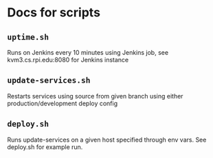 # Docs for scripts

## `uptime.sh`
Runs on Jenkins every 10 minutes using Jenkins job, see kvm3.cs.rpi.edu:8080 for Jenkins instance

## `update-services.sh`
Restarts services using source from given branch using either production/development deploy config

## `deploy.sh`
Runs update-services on a given host specified through env vars. See deploy.sh for example run.
